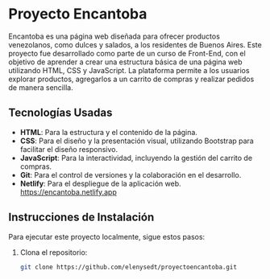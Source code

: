 # Proyecto Encantoba

Encantoba es una página web diseñada para ofrecer productos venezolanos, como dulces y salados, a los residentes de Buenos Aires. Este proyecto fue desarrollado como parte de un curso de Front-End, con el objetivo de aprender a crear una estructura básica de una página web utilizando HTML, CSS y JavaScript. La plataforma permite a los usuarios explorar productos, agregarlos a un carrito de compras y realizar pedidos de manera sencilla.

## Tecnologías Usadas
- **HTML**: Para la estructura y el contenido de la página.
- **CSS**: Para el diseño y la presentación visual, utilizando Bootstrap para facilitar el diseño responsivo.
- **JavaScript**: Para la interactividad, incluyendo la gestión del carrito de compras.
- **Git**: Para el control de versiones y la colaboración en el desarrollo.
- **Netlify**: Para el despliegue de la aplicación web. https://encantoba.netlify.app

## Instrucciones de Instalación
Para ejecutar este proyecto localmente, sigue estos pasos:

1. Clona el repositorio:
   ```bash
   git clone https://github.com/elenysedt/proyectoencantoba.git